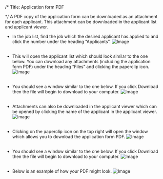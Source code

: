 /*
Title: Application form PDF

*/
A PDF copy of the application form can be downloaded as an attachment for each applicant. This attachment can be downloaded in the applicant list and applicant viewer.  
  

- In the job list, find the job which the desired applicant has applied to and click the number under the heading “Applicants”.
![Image](https://s3.amazonaws.com/tw-desk/i/122167/attachment-inline/98318.20150511124247144.98318.20150511124247144giOQP)  
  <br>

- This will open the applicant list which should look similar to the one below. You can download any attachments (including the application form PDF) under the heading “Files” and clicking the paperclip icon.
![Image](https://s3.amazonaws.com/tw-desk/i/122167/attachment-inline/98318.20150511124314624.98318.20150511124314624FvhJ9)  
  <br>

- You should see a window similar to the one below. If you click Download then the file will begin to download to your computer.
![Image](https://s3.amazonaws.com/tw-desk/i/122167/attachment-inline/98318.20150511124349475.98318.20150511124349475bgC6t)  
  <br>

- Attachments can also be downloaded in the applicant viewer which can be opened by clicking the name of the applicant in the applicant viewer.
![Image](https://s3.amazonaws.com/tw-desk/i/122167/attachment-inline/98318.20150511124410770.98318.20150511124410770G58df)  
  <br>

- Clicking on the paperclip icon on the top right will open the window which allows you to download the application form PDF.
![Image](https://s3.amazonaws.com/tw-desk/i/122167/attachment-inline/98318.20150511124448392.98318.201505111244483926CCPT)  
  <br>

- You should see a window similar to the one below. If you click Download then the file will begin to download to your computer.
![Image](https://s3.amazonaws.com/tw-desk/i/122167/attachment-inline/98318.20150511124527038.98318.20150511124527038bghwn)  
  <br>

- Below is an example of how your PDF might look.
![Image](https://s3.amazonaws.com/tw-desk/i/122167/attachment-inline/98318.20150511125234750.98318.20150511125234750E6gpH)